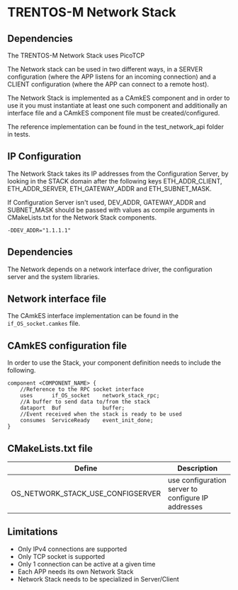 # TRENTOS-M Network Stack

## Dependencies

The TRENTOS-M  Network Stack uses PicoTCP

The Network stack can be used in two different ways, in a SERVER configuration 
(where the APP listens for an incoming connection) and a CLIENT configuration 
(where the APP can connect to a remote host).

The Network Stack is implemented as a CAmkES component and in order to use it 
you must instantiate at least one such component and additionally an interface 
file and a CAmkES component file must be created/configured. 

The reference implementation can be found in the test_network_api folder in 
tests.
 
## IP Configuration
           
The Network Stack takes its IP addresses from the Configuration Server, by 
looking in the STACK domain after the following keys ETH_ADDR_CLIENT, 
ETH_ADDR_SERVER, ETH_GATEWAY_ADDR and ETH_SUBNET_MASK.

If Configuration Server isn't used, DEV_ADDR, GATEWAY_ADDR and SUBNET_MASK 
should be passed with values as compile arguments in CMakeLists.txt for the 
Network Stack components.

    -DDEV_ADDR="1.1.1.1"

## Dependencies

The Network depends on a network interface driver, the configuration server 
and the system libraries.

## Network interface file

The CAmkES interface implementation can be found in the `if_OS_socket.camkes`
 file.
     
## CAmkES configuration file

In order to use the Stack, your component definition needs to include the
 following.

    component <COMPONENT_NAME> {
        //Reference to the RPC socket interface
        uses      if_OS_socket    network_stack_rpc;
        //A buffer to send data to/from the stack
        dataport  Buf             buffer;
        //Event received when the stack is ready to be used
        consumes  ServiceReady    event_init_done;
    }

 
## CMakeLists.txt file

Define                            | Description
----------------------------------|---------------------------------------------------------------------------
OS_NETWORK_STACK_USE_CONFIGSERVER | use configuration server to configure IP addresses

 
## Limitations
* Only IPv4 connections are supported
* Only TCP socket is supported
* Only 1 connection can be active at a given time
* Each APP needs its own Network Stack
* Network Stack needs to be specialized in Server/Client